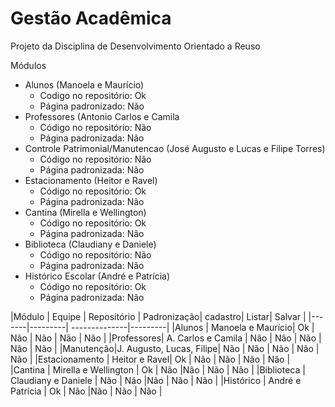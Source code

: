 Gestão Acadêmica
===============

Projeto da Disciplina de Desenvolvimento Orientado a Reuso 

Módulos

- Alunos (Manoela e  Maurício)
	- Codigo no repositório: Ok
	- Página padronizado: Não
- Professores (Antonio Carlos e Camila
	- Código no repositório: Não
	- Página padronizada: Não
- Controle Patrimonial/Manutencao (José Augusto e Lucas e Filipe Torres)
	- Código no repositório: Não
	- Página padronizada: Não
- Estacionamento (Heitor e Ravel)
	- Código no repositório: Ok
	- Página padronizada: Não
- Cantina (Mirella e Wellington)
	- Código no repositório: Ok
	- Página padronizada: Não
- Biblioteca (Claudiany e Daniele)
	- Código no repositório: Não
	- Página padronizada: Não
- Histórico Escolar (André e Patrícia)
 	- Código no repositório: Ok
	- Página padronizada: Não
	
|Módulo  | Equipe | Repositório | Padronização| cadastro| Listar|  Salvar |
|-------|---------| --------------|---------|
|Alunos  | Manoela e Maurício| Ok | Não | Não | Não | Não |
|Professores| A. Carlos e Camila | Não | Não | Não | Não | Não |
|Manutenção|J. Augusto, Lucas, Filipe| Não | Não | Não | Não | Não |
|Estacionamento | Heitor e Ravel| Ok | Não | Não | Não | Não |
|Cantina | Mirella e Wellington | Ok | Não |Não | Não | Não |
|Biblioteca | Claudiany e Daniele | Não | Não |Não | Não | Não |
|Histórico | André e Patrícia | Ok | Não |Não | Não | Não |




